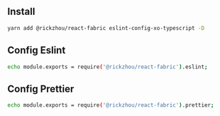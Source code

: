 ## Install

```bash
yarn add @rickzhou/react-fabric eslint-config-xo-typescript -D
```

## Config Eslint

```bash
echo module.exports = require('@rickzhou/react-fabric').eslint;
```

## Config Prettier

```bash
echo module.exports = require('@rickzhou/react-fabric').prettier;
```
